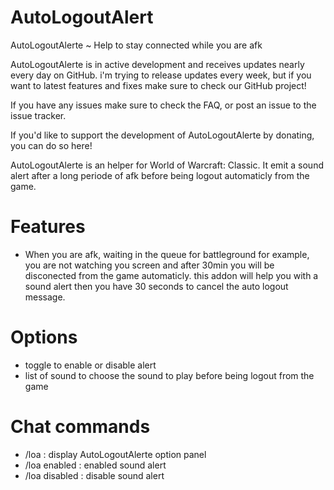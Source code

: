 # AutoLogoutAlert
AutoLogoutAlerte ~ Help to stay connected while you are afk 


AutoLogoutAlerte is in active development and receives updates nearly every day on GitHub. i'm trying to release updates every week, but if you want to latest features and fixes make sure to check our GitHub project!

If you have any issues make sure to check the FAQ, or post an issue to the issue tracker.

If you'd like to support the development of AutoLogoutAlerte by donating, you can do so here!

 
AutoLogoutAlerte is an helper for World of Warcraft: Classic. It emit a sound alert after a long periode of afk before being logout automaticly from the game.

 
# Features

- When you are afk, waiting in the queue for battleground for example, you are not watching you screen and after 30min you will be disconected from the game automaticly. this addon will help you with a sound alert then you have 30 seconds to cancel the auto logout message.

 
# Options

- toggle to enable or disable alert
- list of sound to choose the sound to play before being logout from the game 

# Chat commands 
- /loa : display AutoLogoutAlerte option panel 
- /loa enabled : enabled sound alert 
- /loa disabled : disable sound alert 
